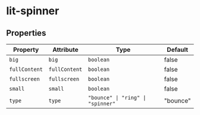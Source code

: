 # lit-spinner

## Properties

| Property      | Attribute     | Type                              | Default  |
|---------------|---------------|-----------------------------------|----------|
| `big`         | `big`         | `boolean`                         | false    |
| `fullContent` | `fullContent` | `boolean`                         | false    |
| `fullscreen`  | `fullscreen`  | `boolean`                         | false    |
| `small`       | `small`       | `boolean`                         | false    |
| `type`        | `type`        | `"bounce" \| "ring" \| "spinner"` | "bounce" |

